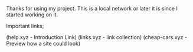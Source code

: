 Thanks for using my project.
This is a local network or later it is since I started working on it.

Important links; 

(help.xyz - Introduction Link)
(links.xyz - link collection)
(cheap-cars.xyz - Preview how a site could look)
